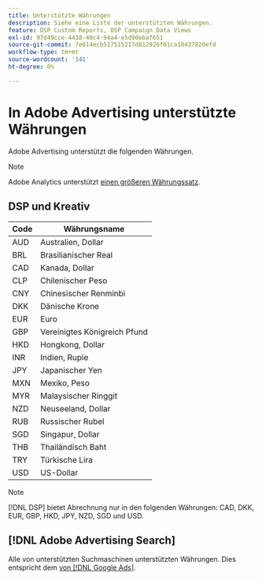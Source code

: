 ```yaml
---
title: Unterstützte Währungen
description: Siehe eine Liste der unterstützten Währungen.
feature: DSP Custom Reports, DSP Campaign Data Views
exl-id: 97d49cce-4438-40c4-94a4-e5d90ebaf651
source-git-commit: 7e614ecb517515217d812926f61ca10437820efd
workflow-type: tm+mt
source-wordcount: '141'
ht-degree: 0%

---
```


# In Adobe Advertising unterstützte Währungen

Adobe Advertising unterstützt die folgenden Währungen.

>[!NOTE]
>
>Adobe Analytics unterstützt [einen größeren Währungssatz](https://experienceleague.adobe.com/docs/analytics/admin/admin-tools/currency.html).

## DSP und Kreativ

| Code | Währungsname |
| ------ | -------------- |
| AUD | Australien, Dollar |
| BRL | Brasilianischer Real |
| CAD | Kanada, Dollar |
| CLP | Chilenischer Peso |
| CNY | Chinesischer Renminbi |
| DKK | Dänische Krone |
| EUR | Euro |
| GBP | Vereinigtes Königreich Pfund |
| HKD | Hongkong, Dollar |
| INR | Indien, Rupie |
| JPY | Japanischer Yen |
| MXN | Mexiko, Peso |
| MYR | Malaysischer Ringgit |
| NZD | Neuseeland, Dollar |
| RUB | Russischer Rubel |
| SGD | Singapur, Dollar |
| THB | Thailändisch Baht |
| TRY | Türkische Lira |
| USD | US-Dollar |

>[!NOTE]
>
> [!DNL DSP] bietet Abrechnung nur in den folgenden Währungen: CAD, DKK, EUR, GBP, HKD, JPY, NZD, SGD und USD.

## [!DNL Adobe Advertising Search]

Alle von unterstützten Suchmaschinen unterstützten Währungen. Dies entspricht dem [von [!DNL Google Ads]](https://developers.google.com/adwords/api/docs/appendix/codes-formats#currency-codes).
